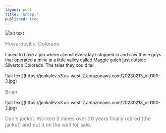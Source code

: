 ```yaml
---
layout: post
title: '&nbsp;'
published: true
---
```

![alt text](https://jonkalev.s3.us-west-2.amazonaws.com/20230213-old100-1.jpg)
<p style="color: grey; font-size: 16px;">Howardsville, Colorado</p>
I used to have a job where almost everyday I stopped in and saw these guys that operated a mine in a little valley called Maggie gulch just outside Silverton Colorado.
The tales they could tell.<br/><br/>
![alt text](https://jonkalev.s3.us-west-2.amazonaws.com/20230213_old100-3.jpg)
<p style="color: grey; font-size: 16px;">Brian</p>
![alt text](https://jonkalev.s3.us-west-2.amazonaws.com/20230213_old100-2.jpg)
<p style="color: grey; font-size: 16px;">Dan's jacket. Worked 3 mines over 20 years finally retired (the jacket) and put it on the wall for sale.</p>
